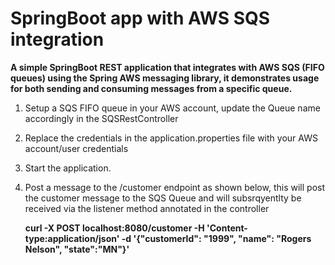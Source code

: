 # SpringBoot app with AWS SQS integration

**A simple SpringBoot REST application that integrates with AWS SQS (FIFO queues) using the Spring AWS messaging library, it demonstrates usage for both sending and consuming messages from a specific queue.**


1. Setup a SQS FIFO queue in your AWS account, update the Queue name accordingly in the SQSRestController
2. Replace the credentials in the application.properties file with your AWS account/user credentials
3. Start the application.
4. Post a message to the /customer endpoint as shown below, this will post the customer message to the SQS Queue and will subsrqyentlty be received via the listener method annotated in the controller

	**curl -X POST localhost:8080/customer -H 'Content-type:application/json' -d '{"customerId": "1999", "name": "Rogers Nelson", "state":"MN"}'**



